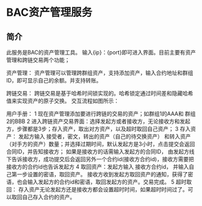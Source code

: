 # BAC资产管理服务
## 简介
此服务是BAC的资产管理工具。 输入{ip}：{port}即可进入界面。目前主要有资产管理和跨链交易两个功能；

资产管理：
资产管理可以管理跨群组资产，支持添加资产，输入合约地址和群组ID，即可显示自己的余额。并支持转账。


跨链交易：
跨链交易是基于哈希时间锁实现的。哈希锁定通过时间差和隐藏哈希值来实现资产的原子交换。
 交互流程如图所示：

用户手册：
1 现在资产管理添加要进行跨链的交易的资产；如群组1的AAA和 群组2的BBB
2 进入跨链资产交易界面：选择发起方或者接收方，无论接收方和发起方，步骤都是3步；存入资产，取出对方资产，以及超时取回自己资产；
3 存入资产： 发起方输入 接受者，密文，转出的资产（自己的待交换资产） 和转入资产（对手方的资产）数量；并选择过期时间，默认发起方是3小时，点击提交会返回合同ID，并告知接收方；
   如果是接收方的话需输入发起方的合同ID， 由发起方线下告诉接收方，成功提交后会返回另外一个合约id(接收方合约id)，接收方需要把接收方的合约id也告诉发起方
 4 取回资产：发起方输入 接收方合约id， 并输入自己第一步设置的密语，取回资产。 
             接收方收到发起方取回资产的通知，获得了密语，也会输入发起方的合约id和密语，取回发起方的资产。交易完成。
  5  超时取回： 存入资产无论发起方还是接收方都会设置超时时间，如果超时时间过了。可以取回自己存入合约的资产。                     

